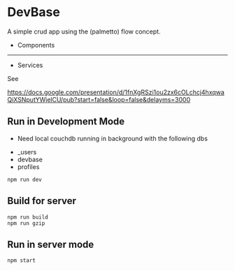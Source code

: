 # DevBase

A simple crud app using the (palmetto) flow concept.

* Components
---
* Services

See

https://docs.google.com/presentation/d/1fnXgRSzi1ou2zx6cOLchcj4hxqwaQiXSNputYWjelCU/pub?start=false&loop=false&delayms=3000

## Run in Development Mode

* Need local couchdb running in background with the following dbs

- _users
- devbase
- profiles

`npm run dev`

## Build for server

```
npm run build
npm run gzip
```

## Run in server mode

`npm start`

